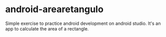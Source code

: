 # android-arearetangulo
 Simple exercise to practice android development on android studio.
 It's an app to calculate the area of a rectangle.
